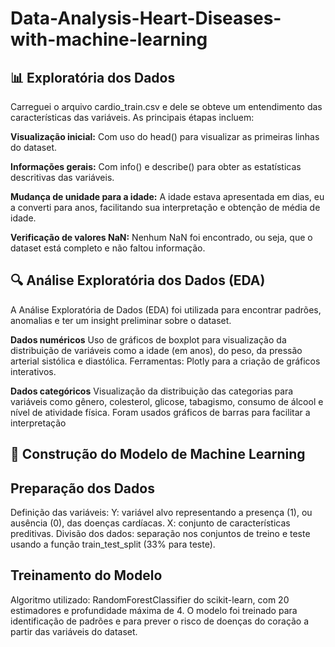 # Data-Analysis-Heart-Diseases-with-machine-learning

## 📊 Exploratória dos Dados
Carreguei o arquivo cardio_train.csv e dele se obteve um entendimento das características das variáveis. As principais étapas incluem:

**Visualização inicial:** Com uso do head() para visualizar as primeiras linhas do dataset.

**Informações gerais:** Com info() e describe() para obter as estatísticas descritivas das variáveis.

**Mudança de unidade para a idade:** A idade estava apresentada em dias, eu a converti para anos, facilitando sua interpretação e obtenção de média de idade.

**Verificação de valores NaN:** Nenhum NaN foi encontrado, ou seja, que o dataset está completo e não faltou informação.

## 🔍 Análise Exploratória dos Dados (EDA)
A Análise Exploratória de Dados (EDA) foi utilizada para encontrar padrões, anomalias e ter um insight preliminar sobre o dataset.

**Dados numéricos**
Uso de gráficos de boxplot para visualização da distribuição de variáveis como a idade (em anos), do peso, da pressão arterial sistólica e diastólica. Ferramentas: Plotly para a criação de gráficos interativos.

**Dados categóricos**
Visualização da distribuição das categorias para variáveis como gênero, colesterol, glicose, tabagismo, consumo de álcool e nível de atividade física. Foram usados gráficos de barras para facilitar a interpretação 

## 🤖 Construção do Modelo de Machine Learning
## Preparação dos Dados
Definição das variáveis:
Y: variável alvo representando a presença (1), ou ausência (0), das doenças cardíacas.
X: conjunto de características preditivas.
Divisão dos dados: separação nos conjuntos de treino e teste usando a função train_test_split (33% para teste).

## Treinamento do Modelo
Algoritmo utilizado: RandomForestClassifier do scikit-learn, com 20 estimadores e profundidade máxima de 4. O modelo foi treinado para identificação de padrões e para prever o risco de doenças do coração a partir das variáveis do dataset. 
